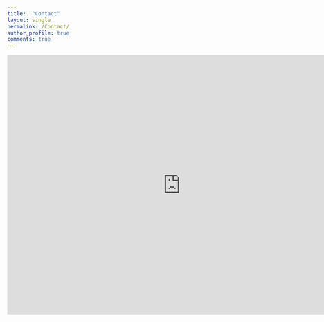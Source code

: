 ```yaml
---
title:  "Contact"
layout: single
permalink: /Contact/
author_profile: true
comments: true
---
```


<iframe src="https://goo.gl/maps/JvJE9xnwRas7kyPHA" 
        width="800" 
        height="600" 
        style="border:0;" 
        allowfullscreen="" 
        loading="lazy">
</iframe>
